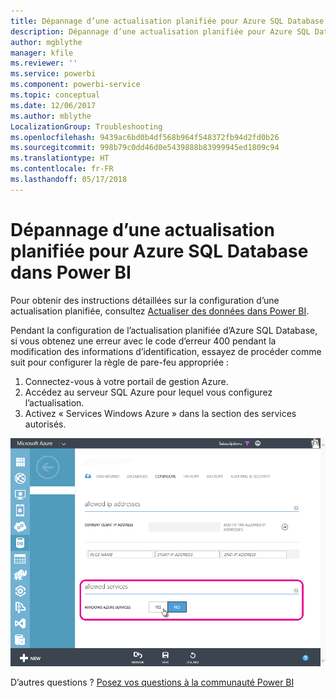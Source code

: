 ```yaml
---
title: Dépannage d’une actualisation planifiée pour Azure SQL Database
description: Dépannage d’une actualisation planifiée pour Azure SQL Database dans Power BI
author: mgblythe
manager: kfile
ms.reviewer: ''
ms.service: powerbi
ms.component: powerbi-service
ms.topic: conceptual
ms.date: 12/06/2017
ms.author: mblythe
LocalizationGroup: Troubleshooting
ms.openlocfilehash: 9439ac6bd0b4df568b964f548372fb94d2fd0b26
ms.sourcegitcommit: 998b79c0dd46d0e5439888b83999945ed1809c94
ms.translationtype: HT
ms.contentlocale: fr-FR
ms.lasthandoff: 05/17/2018
---
```

# <a name="troubleshooting-scheduled-refresh-for-azure-sql-databases-in-power-bi"></a>Dépannage d’une actualisation planifiée pour Azure SQL Database dans Power BI
Pour obtenir des instructions détaillées sur la configuration d’une actualisation planifiée, consultez [Actualiser des données dans Power BI](refresh-data.md).

Pendant la configuration de l’actualisation planifiée d’Azure SQL Database, si vous obtenez une erreur avec le code d’erreur 400 pendant la modification des informations d’identification, essayez de procéder comme suit pour configurer la règle de pare-feu appropriée :

1. Connectez-vous à votre portail de gestion Azure.
2. Accédez au serveur SQL Azure pour lequel vous configurez l’actualisation.
3. Activez « Services Windows Azure » dans la section des services autorisés.

![](media/service-admin-troubleshooting-scheduled-refresh-azure-sql-databases/azurerefresh.png)  

D’autres questions ? [Posez vos questions à la communauté Power BI](http://community.powerbi.com/)


